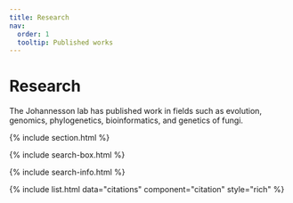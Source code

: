 ```yaml
---
title: Research
nav:
  order: 1
  tooltip: Published works
---
```


# <i class="fas fa-microscope"></i>Research

The Johannesson lab has published work in fields such as evolution, genomics, phylogenetics, bioinformatics, and genetics of fungi.

{% include section.html %}

{% include search-box.html %}

{% include search-info.html %}

{% include list.html data="citations" component="citation" style="rich" %}
